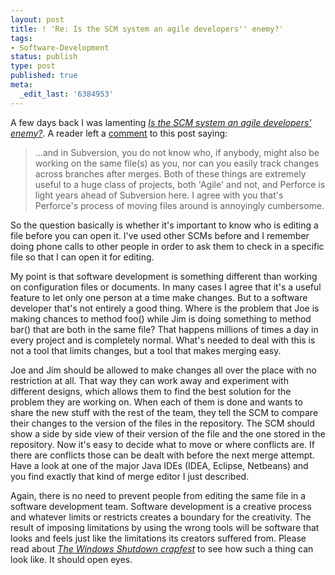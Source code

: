 ```yaml
---
layout: post
title: ! 'Re: Is the SCM system an agile developers'' enemy?'
tags:
- Software-Development
status: publish
type: post
published: true
meta:
  _edit_last: '6384953'
---
```

<p>A few days back I was lamenting <a href="/2007/07/27/1185561166773.html"><em>Is the SCM system an agile developers' enemy?</em></a>. A reader left a <a href="/2007/07/27/1185561166773.html#comment1185594067381">comment</a> to this post saying:</p>

<blockquote>...and in Subversion, you do not know who, if anybody, might also be working on the same file(s) as you, nor can you easily track changes across branches after merges. Both of these things are extremely useful to a huge class of projects, both 'Agile' and not, and Perforce is light years ahead of Subversion here. I agree with you that's Perforce's process of moving files around is annoyingly cumbersome.</blockquote>

<p>So the question basically is whether it's important to know who is editing a file before you can open it. I've used other SCMs before and I remember doing phone calls to other people in order to ask them to check in a specific file so that I can open it for editing.</p>

<p>My point is that software development is something different than working on configuration files or documents. In many cases I agree that it's a useful feature to let only one person at a time make changes. But to a software developer that's not entirely a good thing. Where is the problem that Joe is making chances to method foo() while Jim is doing something to method bar() that are both in the same file? That happens millions of times a day in every project and is completely normal. What's needed to deal with this is not a tool that limits changes, but a tool that makes merging easy.</p>

<p>Joe and Jim should be allowed to make changes all over the place with no restriction at all. That way they can work away and experiment with different designs, which allows them to find the best solution for the problem they are working on. When each of them is done and wants to share the new stuff with the rest of the team, they tell the SCM to compare their changes to the version of the files in the repository. The SCM should show a side by side view of their version of the file and the one stored in the repository. Now it's easy to decide what to move or where conflicts are. If there are conflicts those can be dealt with before the next merge attempt. Have a look at one of the major Java IDEs (IDEA, Eclipse, Netbeans) and you find exactly that kind of merge editor I just described.</p>

<p>Again, there is no need to prevent people from editing the same file in a software development team. Software development is a creative process and whatever limits or restricts creates a boundary for the creativity. The result of imposing limitations by using the wrong tools will be software that looks and feels just like the limitations its creators suffered from. Please read about <a href="http://moishelettvin.blogspot.com/2006/11/windows-shutdown-crapfest.html"><em>The Windows Shutdown crapfest</em></a> to see how such a thing can look like. It should open eyes.</p>
